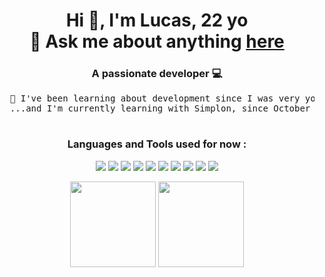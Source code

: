 <div align="center">
  <h1 align="center">Hi 👋, I'm Lucas, 22 yo <br>
  💬 Ask me about anything 
  <a href="https://github.com/Lucasdeleplace/Lucasdeleplace/issues"> 
  here
  </a>
  </h1>
  <h3 align="center">A passionate developer 💻</h3>

  <pre>
  🌱 I've been learning about development since I was very young. 
  ...and I'm currently learning with Simplon, since October 2024 until... undefined ;)
  </pre>

  <h3 >Languages and Tools used for now :</h3>
  <p>  
    <img src="https://readme-components.vercel.app/api?component=logo&fill=black&logo=HTML5&svgfill=659b60&text=false"/>   
    <img  src="https://readme-components.vercel.app/api?component=logo&fill=black&logo=CSS3&svgfill=028dd1&text=false">
    <img  src="https://readme-components.vercel.app/api?component=logo&fill=black&logo=github&text=false">  
    <img  src="https://readme-components.vercel.app/api?component=logo&fill=black&logo=javascript&svgfill=f6df1c&text=false">
    <img src="https://readme-components.vercel.app/api?component=logo&fill=black&logo=Linux&svgfill=659b60&text=false" />  
    <img  src="https://readme-components.vercel.app/api?component=logo&fill=black&logo=node.js&svgfill=659b60&text=false">
    <img src="https://readme-components.vercel.app/api?component=logo&fill=black&logo=npm&svgfill=659b60&text=false" /> 
    <img  src="https://readme-components.vercel.app/api?component=logo&fill=black&logo=react&animation=spin&svgfill=15d8fe&text=false">  
    <img src="https://readme-components.vercel.app/api?component=logo&fill=black&logo=mongodb&svgfill=659b60&text=false"/>
    <img  src="https://readme-components.vercel.app/api?component=logo&fill=black&logo=sass&svgfill=cd6799&text=false">
  </p>
  <p>
    <img height="137px" src="https://github-readme-stats.vercel.app/api?username=lucasdeleplace&hide_border=true&show_icons=true&include_all_commits=true&count_private=true&line_height=21&text_color=000&icon_color=000&bg_color=0,ea6161,ffc64d,fffc4d,52fa5a&theme=graywhite" />
    <img height="137px" src="https://github-readme-stats.vercel.app/api/top-langs/?username=lucasdeleplace&&hide_border=true&layout=compact&langs_count=6&exclude_repo=comp426,Redventures-Movie-Quotes&text_color=000&icon_color=fff&bg_color=0,52fa5a,4dfcff,c64dff&theme=graywhite" />
  </p>
</div>